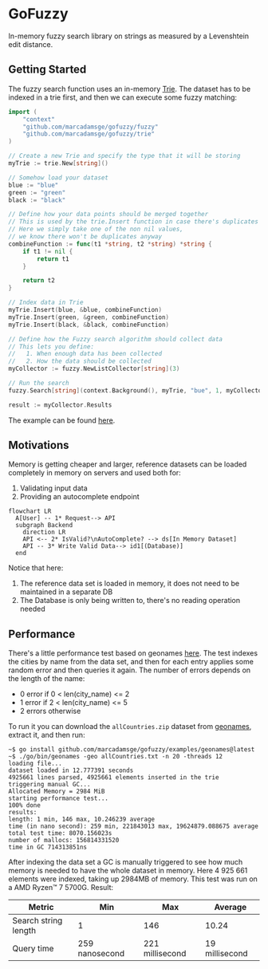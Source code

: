 # GoFuzzy

In-memory fuzzy search library on strings as measured by a Levenshtein edit distance.

## Getting Started

The fuzzy search function uses an in-memory [Trie](https://en.wikipedia.org/wiki/Trie).
The dataset has to be indexed in a trie first, and then we can execute some fuzzy matching:

```go
import (
	"context"
	"github.com/marcadamsge/gofuzzy/fuzzy"
	"github.com/marcadamsge/gofuzzy/trie"
)

// Create a new Trie and specify the type that it will be storing
myTrie := trie.New[string]()

// Somehow load your dataset
blue := "blue"
green := "green"
black := "black"

// Define how your data points should be merged together
// This is used by the trie.Insert function in case there's duplicates
// Here we simply take one of the non nil values,
// we know there won't be duplicates anyway
combineFunction := func(t1 *string, t2 *string) *string {
    if t1 != nil {
        return t1
    }

    return t2
}

// Index data in Trie
myTrie.Insert(blue, &blue, combineFunction)
myTrie.Insert(green, &green, combineFunction)
myTrie.Insert(black, &black, combineFunction)

// Define how the Fuzzy search algorithm should collect data
// This lets you define:
//   1. When enough data has been collected
//   2. How the data should be collected
myCollector := fuzzy.NewListCollector[string](3)

// Run the search
fuzzy.Search[string](context.Background(), myTrie, "bue", 1, myCollector)

result := myCollector.Results
```

The example can be found [here](examples/colors/color_test.go).

## Motivations

Memory is getting cheaper and larger, reference datasets can be loaded completely in memory on servers and used both
for:

1. Validating input data
2. Providing an autocomplete endpoint

```mermaid
flowchart LR
  A[User] -- 1* Request--> API
  subgraph Backend
    direction LR
    API <-- 2* IsValid?\nAutoComplete? --> ds[In Memory Dataset]
    API -- 3* Write Valid Data--> id1[(Database)]
  end
```

Notice that here:

1. The reference data set is loaded in memory, it does not need to be maintained in a separate DB
2. The Database is only being written to, there's no reading operation needed

## Performance

There's a little performance test based on geonames [here](examples/geonames/main.go).
The test indexes the cities by name from the data set, and then for each entry applies some random error and then
queries it again. The number of errors depends on the length of the name:

- 0 error if 0 < len(city_name) <= 2
- 1 error if 2 < len(city_name) <= 5
- 2 errors otherwise

To run it you can download the `allCountries.zip` dataset from [geonames](http://download.geonames.org/export/dump/),
extract it, and then run:

```
~$ go install github.com/marcadamsge/gofuzzy/examples/geonames@latest
~$ ./go/bin/geonames -geo allCountries.txt -n 20 -threads 12
loading file...
dataset loaded in 12.777391 seconds
4925661 lines parsed, 4925661 elements inserted in the trie
triggering manual GC...
Allocated Memory = 2984 MiB
starting performance test...                                                                                                                                                           
100% done                                                                                                                                                                             
results:                                                                                                                                                                               
length: 1 min, 146 max, 10.246239 average                                                                                                                                             
time (in nano second): 259 min, 221843013 max, 19624879.088675 average                                                                                                                 
total test time: 8070.156023s                                                                                                                                                         
number of mallocs: 156814331520                                                                                                                                                        
time in GC 714313851ns
```

After indexing the data set a GC is manually triggered to see how much memory is needed to have the whole dataset in
memory.
Here 4 925 661 elements were indexed, taking up 2984MB of memory.
This test was run on a AMD Ryzen™ 7 5700G.
Result:

| Metric               | Min            | Max             | Average        |
|----------------------|----------------|-----------------|----------------|
| Search string length | 1              | 146             | 10.24          |
| Query time           | 259 nanosecond | 221 millisecond | 19 millisecond |

